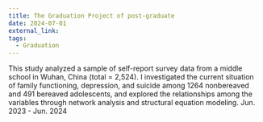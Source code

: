 ```yaml
---
title: The Graduation Project of post-graduate 
date: 2024-07-01
external_link: 
tags:
  - Graduation
---
```


This study analyzed a sample of self-report survey data from a middle school in Wuhan, China (total = 2,524). I investigated the current situation of family functioning, depression, and suicide among 1264 nonbereaved and 491 bereaved adolescents, and explored the relationships among the variables through network analysis and structural equation modeling.
Jun. 2023 - Jun. 2024
